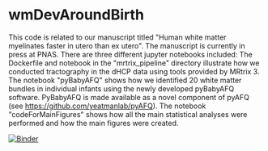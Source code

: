 # wmDevAroundBirth

This code is related to our manuscript titled "Human white matter myelinates faster in utero than ex utero". The manuscript is currently in press at PNAS. There are three different jupyter notebooks included:
The Dockerfile and notebook in the "mrtrix_pipeline" directory illustrate how we conducted tractography in the dHCP data using tools provided by MRtrix 3. The notebook "pyBabyAFQ" shows how we identified 20 white matter bundles in individual infants using the newly developed pyBabyAFQ software. PyBabyAFQ is made available as a novel component of pyAFQ (see https://github.com/yeatmanlab/pyAFQ).
The notebook "codeForMainFigures" shows how all the main statistical analyses were performed and how the main figures were created.


[![Binder](https://mybinder.org/badge_logo.svg)](https://mybinder.org/v2/gh/EduNeuroLab/wmDevIuEu/HEAD)

